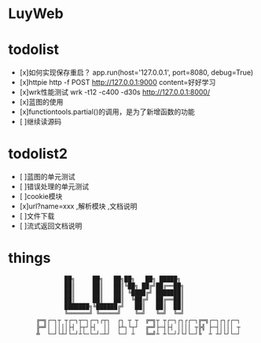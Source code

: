 # LuyWeb

todolist
=====

- [x]如何实现保存重启？ app.run(host='127.0.0.1', port=8080, debug=True)
- [x]httpie http -f POST http://127.0.0.1:9000 content=好好学习
- [x]wrk性能测试  wrk -t12 -c400 -d30s http://127.0.0.1:8000/
- [x]蓝图的使用
- [x]functiontools.partial()的调用，是为了新增函数的功能
- [ ]继续读源码



todolist2
=====

- [ ]蓝图的单元测试
- [ ]错误处理的单元测试 
- [ ]cookie模块
- [x]url?name=xxx ,解析模块 ,文档说明
- [ ]文件下载
- [ ]流式返回文档说明



things
====

                    ██╗     ██╗   ██╗██╗   ██╗ █████╗ 
                    ██║     ██║   ██║╚██╗ ██╔╝██╔══██╗
                    ██║     ██║   ██║ ╚████╔╝ ███████║
                    ██║     ██║   ██║  ╚██╔╝  ██╔══██║
                    ███████╗╚██████╔╝   ██║   ██║  ██║
                    ╚══════╝ ╚═════╝    ╚═╝   ╚═╝  ╚═╝
            ╔═╗┌─┐┬ ┬┌─┐┬─┐┌─┐┌┬┐  ┌┐ ┬ ┬  ╔═╗┬ ┬┌─┐┌┐┌┌─┐╔═╗┌─┐┌┐┌┌─┐
            ╠═╝│ ││││├┤ ├┬┘├┤  ││  ├┴┐└┬┘  ╔═╝├─┤├┤ ││││ ┬╠╣ ├─┤││││ ┬
            ╩  └─┘└┴┘└─┘┴└─└─┘─┴┘  └─┘ ┴   ╚═╝┴ ┴└─┘┘└┘└─┘╚  ┴ ┴┘└┘└─┘